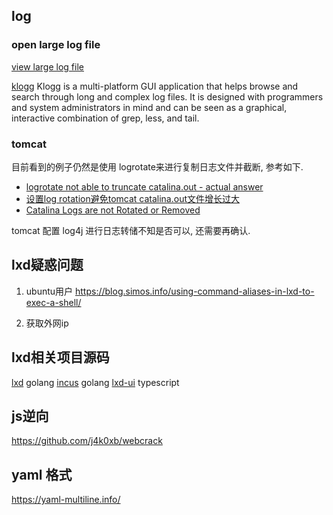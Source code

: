 
## log

### open large log file

[view large log file](https://stackoverflow.com/questions/21246752/how-to-view-huge-txt-files-in-linux)

[klogg](https://github.com/variar/klogg)
Klogg is a multi-platform GUI application that helps browse and search through long and complex log files. It is designed with programmers and system administrators in mind and can be seen as a graphical, interactive combination of grep, less, and tail.


### tomcat

目前看到的例子仍然是使用 logrotate来进行复制日志文件并截断, 参考如下.
- [logrotate not able to truncate catalina.out - actual answer](https://unix.stackexchange.com/questions/676222/logrotate-not-able-to-truncate-catalina-out-actual-answer)
- [设置log rotation避免tomcat catalina.out文件增长过大](https://www.cnblogs.com/abclife/p/6278273.html)
- [Catalina Logs are not Rotated or Removed](https://confluence.atlassian.com/confkb/catalina-logs-are-not-rotated-or-removed-289276264.html)

tomcat 配置 log4j 进行日志转储不知是否可以, 还需要再确认.


## lxd疑惑问题

1. ubuntu用户
	https://blog.simos.info/using-command-aliases-in-lxd-to-exec-a-shell/

2. 获取外网ip


##  lxd相关项目源码

[lxd](https://github.com/canonical/lxd/tree/main)  golang
[incus](https://github.com/lxc/incus)  golang
[lxd-ui](https://github.com/canonical/lxd-ui) typescript



## js逆向

https://github.com/j4k0xb/webcrack

## yaml 格式

https://yaml-multiline.info/